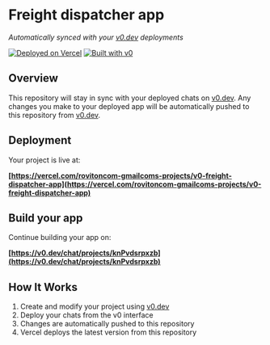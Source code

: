 # Freight dispatcher app

*Automatically synced with your [v0.dev](https://v0.dev) deployments*

[![Deployed on Vercel](https://img.shields.io/badge/Deployed%20on-Vercel-black?style=for-the-badge&logo=vercel)](https://vercel.com/rovitoncom-gmailcoms-projects/v0-freight-dispatcher-app)
[![Built with v0](https://img.shields.io/badge/Built%20with-v0.dev-black?style=for-the-badge)](https://v0.dev/chat/projects/knPvdsrpxzb)

## Overview

This repository will stay in sync with your deployed chats on [v0.dev](https://v0.dev).
Any changes you make to your deployed app will be automatically pushed to this repository from [v0.dev](https://v0.dev).

## Deployment

Your project is live at:

**[https://vercel.com/rovitoncom-gmailcoms-projects/v0-freight-dispatcher-app](https://vercel.com/rovitoncom-gmailcoms-projects/v0-freight-dispatcher-app)**

## Build your app

Continue building your app on:

**[https://v0.dev/chat/projects/knPvdsrpxzb](https://v0.dev/chat/projects/knPvdsrpxzb)**

## How It Works

1. Create and modify your project using [v0.dev](https://v0.dev)
2. Deploy your chats from the v0 interface
3. Changes are automatically pushed to this repository
4. Vercel deploys the latest version from this repository